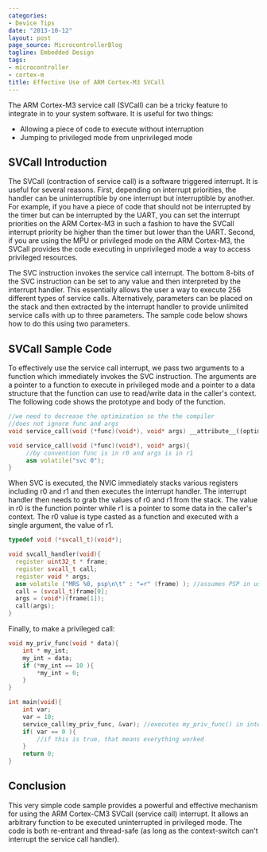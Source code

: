 ```yaml
---
categories:
- Device Tips
date: "2013-10-12"
layout: post
page_source: MicrocontrollerBlog
tagline: Embedded Design
tags:
- microcontroller
- cortex-m
title: Effective Use of ARM Cortex-M3 SVCall
---
```


The ARM Cortex-M3 service call (SVCall) can be a tricky feature to integrate in to your system software. It is useful for two things:

- Allowing a piece of code to execute without interruption
- Jumping to privileged mode from unprivileged mode

## SVCall Introduction

The SVCall (contraction of service call) is a software triggered interrupt. It is useful for several reasons. First, depending on interrupt priorities, the handler can be uninterruptible by one interrupt but interruptible by another. For example, if you have a piece of code that should not be interrupted by the timer but can be interrupted by the UART, you can set the interrupt priorities on the ARM Cortex-M3 in such a fashion to have the SVCall interrupt priority be higher than the timer but lower than the UART. Second, if you are using the MPU or privileged mode on the ARM Cortex-M3, the SVCall provides the code executing in unprivileged mode a way to access privileged resources.

The SVC instruction invokes the service call interrupt. The bottom 8-bits of the SVC instruction can be set to any value and then interpreted by the interrupt handler. This essentially allows the user a way to execute 256 different types of service calls. Alternatively, parameters can be placed on the stack and then extracted by the interrupt handler to provide unlimited service calls with up to three parameters. The sample code below shows how to do this using two parameters.

## SVCall Sample Code

To effectively use the service call interrupt, we pass two arguments to a function which immediately invokes the SVC instruction. The arguments are a pointer to a function to execute in privileged mode and a pointer to a data structure that the function can use to read/write data in the caller's context. The following code shows the prototype and body of the function.

```c++
//we need to decrease the optimization so the the compiler
//does not ignore func and args
void service_call(void (*func)(void*), void* args) __attribute__((optimize("1"));

void service_call(void (*func)(void*), void* args){
     //by convention func is in r0 and args is in r1
     asm volatile("svc 0");
}
```

When SVC is executed, the NVIC immediately stacks various registers including r0 and r1 and then executes the interrupt handler. The interrupt handler then needs to grab the values of r0 and r1 from the stack. The value in r0 is the function pointer while r1 is a pointer to some data in the caller's context. The r0 value is type casted as a function and executed with a single argument, the value of r1.

```c++
typedef void (*svcall_t)(void*);

void svcall_handler(void){
  register uint32_t * frame;
  register svcall_t call;
  register void * args;
  asm volatile ("MRS %0, psp\n\t" : "=r" (frame) ); //assumes PSP in use when service_call() invoked
  call = (svcall_t)frame[0];
  args = (void*)(frame[1]);
  call(args);
}
```

Finally, to make a privileged call:

```c++
void my_priv_func(void * data){
    int * my_int;
    my_int = data;
    if (*my_int == 10 ){
        *my_int = 0;
    }
}

int main(void){
    int var;
    var = 10;
    service_call(my_priv_func, &var); //executes my_priv_func() in interrupt mode
    if( var == 0 ){
        //if this is true, that means everything worked
    }
    return 0;
}
```

## Conclusion

This very simple code sample provides a powerful and effective mechanism for using the ARM Cortex-CM3 SVCall (service call) interrupt. It allows an arbitrary function to be executed uninterrupted in privileged mode. The code is both re-entrant and thread-safe (as long as the context-switch can't interrupt the service call handler).
